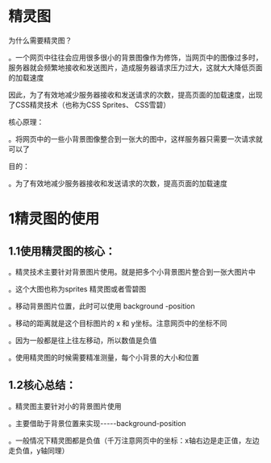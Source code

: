 # 精灵图

为什么需要精灵图？

。一个网页中往往会应用很多很小的背景图像作为修饰，当网页中的图像过多时，服务器就会频繁地接收和发送图片，造成服务器请求压力过大，这就大大降低页面的加载速度

因此，为了有效地减少服务器接收和发送请求的次数，提高页面的加载速度，出现了CSS精灵技术（也称为CSS Sprites、 CSS雪碧）

核心原理：

。将网页中的一些小背景图像整合到一张大的图中，这样服务器只需要一次请求就可以了

目的：

。为了有效地减少服务器接收和发送请求的次数，提高页面的加载速度

# 1精灵图的使用

## 1.1使用精灵图的核心：

。精灵技术主要针对背景图片使用。就是把多个小背景图片整合到一张大图片中

。这个大图也称为sprites 精灵图或者雪碧图

。移动背景图片位置，此时可以使用 background -position

。移动的距离就是这个目标图片的 x 和 y坐标。注意网页中的坐标不同

。因为一般都是往上往左移动，所以数值是负值

。使用精灵图的时候需要精准测量，每个小背景的大小和位置

## 1.2核心总结：

。精灵图主要针对小的背景图片使用

。主要借助于背景位置来实现-----background-position

。一般情况下精灵图都是负值（千万注意网页中的坐标：x轴右边是走正值，左边走负值，y轴同理）